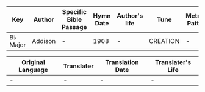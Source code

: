 Key | Author   | Specific Bible Passage     |Hymn Date |Author's life |Tune |Metrical Pattern   |Composer/Source
-- | --------- | ---------------------------|----------|--------------|-----|-------------------|-------------  
B♭ Major |Addison |- |1908 |- |CREATION |- |Haydn

Original Language | Translater | Translation Date   | Translater's Life  
----------------- | --------- | --------------------|-------------     
\- |- |- |-
